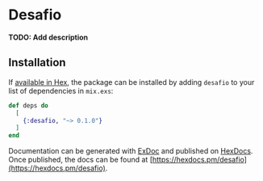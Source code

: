 # Desafio

**TODO: Add description**

## Installation

If [available in Hex](https://hex.pm/docs/publish), the package can be installed
by adding `desafio` to your list of dependencies in `mix.exs`:

```elixir
def deps do
  [
    {:desafio, "~> 0.1.0"}
  ]
end
```

Documentation can be generated with [ExDoc](https://github.com/elixir-lang/ex_doc)
and published on [HexDocs](https://hexdocs.pm). Once published, the docs can
be found at [https://hexdocs.pm/desafio](https://hexdocs.pm/desafio).

